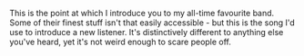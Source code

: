 This is the point at which I introduce you to my all-time favourite band. Some of their finest stuff isn't that easily accessible - but this is the song I'd use to introduce a new listener. It's distinctively different to anything else you've heard, yet it's not weird enough to scare people off.
